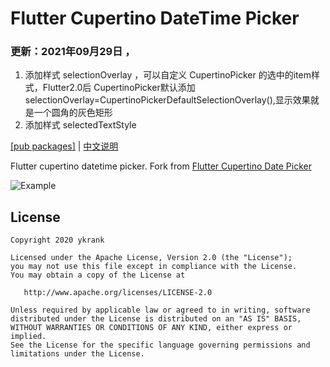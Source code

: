 # Flutter Cupertino DateTime Picker


### 更新：2021年09月29日  ，
1. 添加样式 selectionOverlay ，可以自定义 CupertinoPicker 的选中的item样式，Flutter2.0后 CupertinoPicker默认添加 selectionOverlay=CupertinoPickerDefaultSelectionOverlay(),显示效果就是一个圆角的灰色矩形
2. 添加样式 selectedTextStyle


[[pub packages]](https://pub.dev/packages/flutter_cupertino_datetime_picker)
| [中文说明](./README_zh-cn.md)

Flutter cupertino datetime picker.
Fork from [Flutter Cupertino Date Picker](https://github.com/dylanwuzh/flutter-cupertino-date-picker)

![Example][1]

## License

```
Copyright 2020 ykrank

Licensed under the Apache License, Version 2.0 (the "License");
you may not use this file except in compliance with the License.
You may obtain a copy of the License at

   http://www.apache.org/licenses/LICENSE-2.0

Unless required by applicable law or agreed to in writing, software
distributed under the License is distributed on an "AS IS" BASIS,
WITHOUT WARRANTIES OR CONDITIONS OF ANY KIND, either express or implied.
See the License for the specific language governing permissions and
limitations under the License.
```

[1]:https://github.com/ykrank/flutter_cupertino_datetime_picker/blob/master/assets/flutter_date_picker_1.jpg?raw=true
